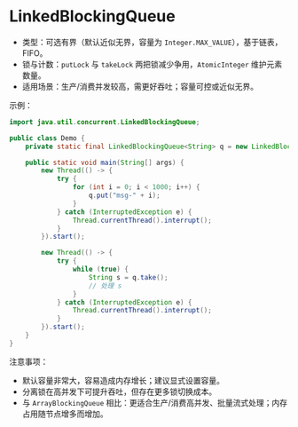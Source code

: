 # LinkedBlockingQueue

- 类型：可选有界（默认近似无界，容量为 `Integer.MAX_VALUE`），基于链表，FIFO。
- 锁与计数：`putLock` 与 `takeLock` 两把锁减少争用，`AtomicInteger` 维护元素数量。
- 适用场景：生产/消费并发较高，需更好吞吐；容量可控或近似无界。

示例：

```java
import java.util.concurrent.LinkedBlockingQueue;

public class Demo {
    private static final LinkedBlockingQueue<String> q = new LinkedBlockingQueue<>(100); // 建议显式容量

    public static void main(String[] args) {
        new Thread(() -> {
            try {
                for (int i = 0; i < 1000; i++) {
                    q.put("msg-" + i);
                }
            } catch (InterruptedException e) {
                Thread.currentThread().interrupt();
            }
        }).start();

        new Thread(() -> {
            try {
                while (true) {
                    String s = q.take();
                    // 处理 s
                }
            } catch (InterruptedException e) {
                Thread.currentThread().interrupt();
            }
        }).start();
    }
}
```

注意事项：
- 默认容量非常大，容易造成内存增长；建议显式设置容量。
- 分离锁在高并发下可提升吞吐，但存在更多锁切换成本。
- 与 `ArrayBlockingQueue` 相比：更适合生产/消费高并发、批量流式处理；内存占用随节点增多而增加。